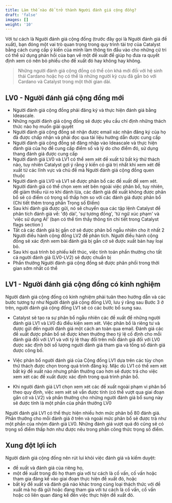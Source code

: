 ```yaml
---
title: Làm thế nào để trở thành Người đánh giá cộng đồng?
draft: 'false'
images: []
weight: '10'
---
```


Với tư cách là Người đánh giá cộng đồng (trước đây gọi là Người đánh giá đề xuất), bạn đóng một vai trò quan trọng trong quy trình tài trợ của Catalyst bằng cách cung cấp ý kiến ​​của mình làm thông tin đầu vào cho những cử tri có thể sử dụng phản hồi của bạn về một đề xuất để giúp họ đưa ra quyết định xem có nên bỏ phiếu cho đề xuất đó hay không hay không.

> Những người đánh giá cộng đồng có thể còn khá mới đối với hệ sinh thái Cardano hoặc họ có thể là những người kỳ cựu đã gắn bó với Cardano và Catalyst trong một thời gian dài.

## LV0 - Người đánh giá cộng đồng mới

- Người đánh giá cộng đồng phải đăng ký và thực hiện đánh giá bằng Ideascale.
- Những người đánh giá cộng đồng sẽ được yêu cầu chỉ định những thách thức nào họ muốn giải quyết
- Người đánh giá cộng đồng sẽ nhận được email xác nhận đăng ký của họ đã được chấp nhận và phải đọc qua tài liệu hướng dẫn được cung cấp
- Người đánh giá cộng đồng sẽ đăng nhập vào Ideascale và thực hiện đánh giá của họ để cung cấp điểm số và lý do cho điểm đó, sử dụng thang đánh giá được cung cấp
- Người đánh giá LV0 và LV1 có thể xem xét đề xuất từ ​​bất kỳ thử thách nào, tuy nhiên Catalyst gợi ý rằng ý kiến ​​có giá trị nhất khi xem xét đề xuất từ ​​các lĩnh vực và chủ đề mà Người đánh giá cộng đồng quen thuộc
- Người đánh giá LV0 và LV1 sẽ được phân bổ các đề xuất để xem xét. Người đánh giá có thể chọn xem xét bên ngoài việc phân bổ, tuy nhiên, để giảm thiểu rủi ro khi đánh lừa, các đánh giá đề xuất không được phân bổ sẽ có điểm có trọng số thấp hơn so với các đánh giá được phân bổ (Chi tiết thêm trong phần Trọng số Điểm)
- Sau khi đánh giá được gửi, nó sẽ chuyển qua các tập lệnh Catalyst để phân tích đánh giá về: 'độ dài', 'sự tương đồng', 'từ ngữ xúc phạm' và 'việc sử dụng AI' (bạn có thể tìm thấy thông tin chi tiết trong Catalyst flags section )
- Tất cả các đánh giá bị gắn cờ sẽ được phân bổ ngẫu nhiên cho ít nhất 2 Người điều hành cộng đồng LV2 để phân tích. Người điều hành cộng đồng sẽ xác định xem bài đánh giá bị gắn cờ sẽ được xuất bản hay loại bỏ.
- Sau khi quá trình bỏ phiếu kết thúc, việc tính toán phần thưởng cho tất cả người đánh giá (LV0-LV2) sẽ được chuẩn bị
- Phần thưởng Người đánh giá cộng đồng sẽ được phân phối trong thời gian sớm nhất có thể

## LV1 - Người đánh giá cộng đồng có kinh nghiệm

Người đánh giá cộng đồng có kinh nghiệm phải tuân theo hướng dẫn và các bước tương tự như Người đánh giá cộng đồng LV0, lưu ý rằng sau Bước 3 ở trên, người đánh giá cộng đồng LV1 sẽ có các bước bổ sung sau.

- Catalyst sẽ tạo ra sự phân bổ ngẫu nhiên các đề xuất để những người đánh giá LV1 và LV0 đủ điều kiện xem xét. Việc phân bổ là riêng tư và được gửi đến người đánh giá một cách an toàn qua email. Đánh giá các đề xuất được phân bổ sẽ được khen thưởng theo tỷ lệ cố định cho mỗi đánh giá đối với LV1 và với tỷ lệ thay đổi trên mỗi đánh giá đối với LV0 được xác định bởi số lượng người đánh giá tham gia và tổng số đánh giá được công bố.

- Việc phân bổ người đánh giá của Cộng đồng LV1 dựa trên các tùy chọn thử thách được chọn trong quá trình đăng ký. Mặc dù LV1 có thể xem xét bất kỳ đề xuất nào nhưng phần thưởng cao hơn sẽ được trả cho việc xem xét các đề xuất được xác định trong quá trình phân bổ.

- Khi người đánh giá LV1 chọn xem xét các đề xuất ngoài phạm vi phân bổ theo quy định, việc xem xét sẽ vẫn được tính (có thể vượt qua giai đoạn gắn cờ và LV2) và phần thưởng cho những người đánh giá bổ sung này sẽ được tính là một phần của phần thưởng LV0

Người đánh giá LV1 có thể thực hiện nhiều hơn mức phân bổ 80 đánh giá. Phần thưởng cho mỗi đánh giá ở trên và ngoài mức phân bổ sẽ được trả như một phần của nhóm đánh giá LV0. Những đánh giá vượt quá đó cũng sẽ có trọng số điểm thấp hơn như được nêu trong phần công thức trọng số điểm.

## Xung đột lợi ích

Người đánh giá cộng đồng nên rút lui khỏi việc đánh giá và kiểm duyệt:

- đề xuất và đánh giá của riêng họ,
- một đề xuất trong đó họ tham gia với tư cách là cố vấn, cố vấn hoặc tham gia đáng kể vào giai đoạn thực hiện đề xuất đó, hoặc
- bất kỳ đề xuất và đánh giá nào khác trong cùng loại thách thức với đề xuất mà họ đã gửi hoặc đang tham gia với tư cách là cố vấn, cố vấn hoặc có liên quan đáng kể đến việc thực hiện đề xuất đó.
